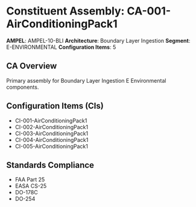 # Constituent Assembly: CA-001-AirConditioningPack1

**AMPEL**: AMPEL-10-BLI
**Architecture**: Boundary Layer Ingestion
**Segment**: E-ENVIRONMENTAL
**Configuration Items**: 5

## CA Overview
Primary assembly for Boundary Layer Ingestion E Environmental components.

## Configuration Items (CIs)
- CI-001-AirConditioningPack1
- CI-002-AirConditioningPack1
- CI-003-AirConditioningPack1
- CI-004-AirConditioningPack1
- CI-005-AirConditioningPack1

## Standards Compliance
- FAA Part 25
- EASA CS-25
- DO-178C
- DO-254
